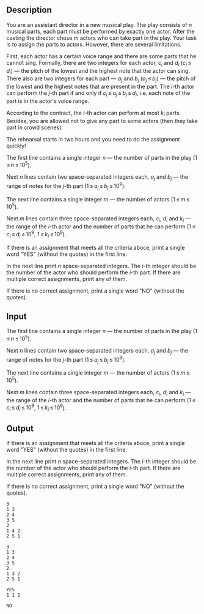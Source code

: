 ## Description

<div><p>You are an assistant director in a new musical play. The play consists of <span class="tex-span"><i>n</i></span> musical parts, each part must be performed by exactly one actor. After the casting the director chose <span class="tex-span"><i>m</i></span> actors who can take part in the play. Your task is to assign the parts to actors. However, there are several limitations.</p><p>First, each actor has a certain voice range and there are some parts that he cannot sing. Formally, there are two integers for each actor, <span class="tex-span"><i>c</i><sub class="lower-index"><i>i</i></sub></span> and <span class="tex-span"><i>d</i><sub class="lower-index"><i>i</i></sub></span> (<span class="tex-span"><i>c</i><sub class="lower-index"><i>i</i></sub> ≤ <i>d</i><sub class="lower-index"><i>i</i></sub></span>)&nbsp;— the pitch of the lowest and the highest note that the actor can sing. There also are two integers for each part&nbsp;— <span class="tex-span"><i>a</i><sub class="lower-index"><i>j</i></sub></span> and <span class="tex-span"><i>b</i><sub class="lower-index"><i>j</i></sub></span> (<span class="tex-span"><i>a</i><sub class="lower-index"><i>j</i></sub> ≤ <i>b</i><sub class="lower-index"><i>j</i></sub></span>)&nbsp;— the pitch of the lowest and the highest notes that are present in the part. The <span class="tex-span"><i>i</i></span>-th actor can perform the <span class="tex-span"><i>j</i></span>-th part if and only if <span class="tex-span"><i>c</i><sub class="lower-index"><i>i</i></sub> ≤ <i>a</i><sub class="lower-index"><i>j</i></sub> ≤ <i>b</i><sub class="lower-index"><i>j</i></sub> ≤ <i>d</i><sub class="lower-index"><i>i</i></sub></span>, i.e. each note of the part is in the actor's voice range.</p><p>According to the contract, the <span class="tex-span"><i>i</i></span>-th actor can perform at most <span class="tex-span"><i>k</i><sub class="lower-index"><i>i</i></sub></span> parts. Besides, you are allowed not to give any part to some actors (then they take part in crowd scenes).</p><p>The rehearsal starts in two hours and you need to do the assignment quickly!</p></div><div class="input-specification"><p>The first line contains a single integer <span class="tex-span"><i>n</i></span>&nbsp;— the number of parts in the play (<span class="tex-span">1 ≤ <i>n</i> ≤ 10<sup class="upper-index">5</sup></span>).</p><p>Next <span class="tex-span"><i>n</i></span> lines contain two space-separated integers each, <span class="tex-span"><i>a</i><sub class="lower-index"><i>j</i></sub></span> and <span class="tex-span"><i>b</i><sub class="lower-index"><i>j</i></sub></span>&nbsp;— the range of notes for the <span class="tex-span"><i>j</i></span>-th part (<span class="tex-span">1 ≤ <i>a</i><sub class="lower-index"><i>j</i></sub> ≤ <i>b</i><sub class="lower-index"><i>j</i></sub> ≤ 10<sup class="upper-index">9</sup></span>).</p><p>The next line contains a single integer <span class="tex-span"><i>m</i></span>&nbsp;— the number of actors (<span class="tex-span">1 ≤ <i>m</i> ≤ 10<sup class="upper-index">5</sup></span>).</p><p>Next <span class="tex-span"><i>m</i></span> lines contain three space-separated integers each, <span class="tex-span"><i>c</i><sub class="lower-index"><i>i</i></sub></span>, <span class="tex-span"><i>d</i><sub class="lower-index"><i>i</i></sub></span> and <span class="tex-span"><i>k</i><sub class="lower-index"><i>i</i></sub></span>&nbsp;— the range of the <span class="tex-span"><i>i</i></span>-th actor and the number of parts that he can perform (<span class="tex-span">1 ≤ <i>c</i><sub class="lower-index"><i>i</i></sub> ≤ <i>d</i><sub class="lower-index"><i>i</i></sub> ≤ 10<sup class="upper-index">9</sup></span>, <span class="tex-span">1 ≤ <i>k</i><sub class="lower-index"><i>i</i></sub> ≤ 10<sup class="upper-index">9</sup></span>).</p></div><div class="output-specification"><p>If there is an assignment that meets all the criteria aboce, print a single word "<span class="tex-font-style-tt">YES</span>" (without the quotes) in the first line.</p><p>In the next line print <span class="tex-span"><i>n</i></span> space-separated integers. The <span class="tex-span"><i>i</i></span>-th integer should be the number of the actor who should perform the <span class="tex-span"><i>i</i></span>-th part. If there are multiple correct assignments, print any of them.</p><p>If there is no correct assignment, print a single word "<span class="tex-font-style-tt">NO</span>" (without the quotes).</p></div>

## Input

<p>The first line contains a single integer <span class="tex-span"><i>n</i></span>&nbsp;— the number of parts in the play (<span class="tex-span">1 ≤ <i>n</i> ≤ 10<sup class="upper-index">5</sup></span>).</p><p>Next <span class="tex-span"><i>n</i></span> lines contain two space-separated integers each, <span class="tex-span"><i>a</i><sub class="lower-index"><i>j</i></sub></span> and <span class="tex-span"><i>b</i><sub class="lower-index"><i>j</i></sub></span>&nbsp;— the range of notes for the <span class="tex-span"><i>j</i></span>-th part (<span class="tex-span">1 ≤ <i>a</i><sub class="lower-index"><i>j</i></sub> ≤ <i>b</i><sub class="lower-index"><i>j</i></sub> ≤ 10<sup class="upper-index">9</sup></span>).</p><p>The next line contains a single integer <span class="tex-span"><i>m</i></span>&nbsp;— the number of actors (<span class="tex-span">1 ≤ <i>m</i> ≤ 10<sup class="upper-index">5</sup></span>).</p><p>Next <span class="tex-span"><i>m</i></span> lines contain three space-separated integers each, <span class="tex-span"><i>c</i><sub class="lower-index"><i>i</i></sub></span>, <span class="tex-span"><i>d</i><sub class="lower-index"><i>i</i></sub></span> and <span class="tex-span"><i>k</i><sub class="lower-index"><i>i</i></sub></span>&nbsp;— the range of the <span class="tex-span"><i>i</i></span>-th actor and the number of parts that he can perform (<span class="tex-span">1 ≤ <i>c</i><sub class="lower-index"><i>i</i></sub> ≤ <i>d</i><sub class="lower-index"><i>i</i></sub> ≤ 10<sup class="upper-index">9</sup></span>, <span class="tex-span">1 ≤ <i>k</i><sub class="lower-index"><i>i</i></sub> ≤ 10<sup class="upper-index">9</sup></span>).</p>

## Output

<p>If there is an assignment that meets all the criteria aboce, print a single word "<span class="tex-font-style-tt">YES</span>" (without the quotes) in the first line.</p><p>In the next line print <span class="tex-span"><i>n</i></span> space-separated integers. The <span class="tex-span"><i>i</i></span>-th integer should be the number of the actor who should perform the <span class="tex-span"><i>i</i></span>-th part. If there are multiple correct assignments, print any of them.</p><p>If there is no correct assignment, print a single word "<span class="tex-font-style-tt">NO</span>" (without the quotes).</p>





```input1
3
1 3
2 4
3 5
2
1 4 2
2 5 1

```




```input2
3
1 3
2 4
3 5
2
1 3 2
2 5 1

```




```output1
YES
1 1 2

```




```output2
NO

```


